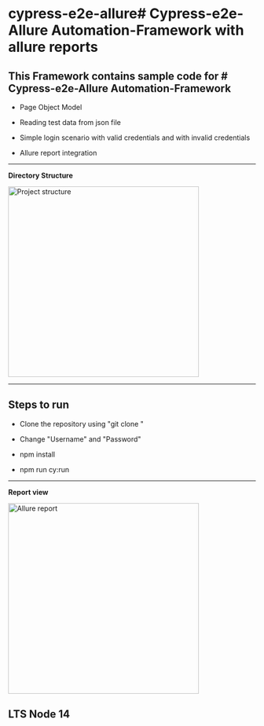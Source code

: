 # cypress-e2e-allure# Cypress-e2e-Allure Automation-Framework with allure reports

## **This Framework contains sample code for # Cypress-e2e-Allure Automation-Framework**

-   Page Object Model

-   Reading test data from json file

-   Simple login scenario with valid credentials and with invalid credentials

-   Allure report integration

---

**Directory Structure**

<img width="388" alt="Project structure" src="https://i.imgur.com/ShDQGy8.png">

---

## **Steps to run**

-   Clone the repository using "git clone "

-   Change "Username" and "Password"

-   npm install

-   npm run cy:run

---

**Report view**

<img width="388" alt="Allure report" src="https://i.imgur.com/6mIIpzz.png">


## LTS Node 14 
